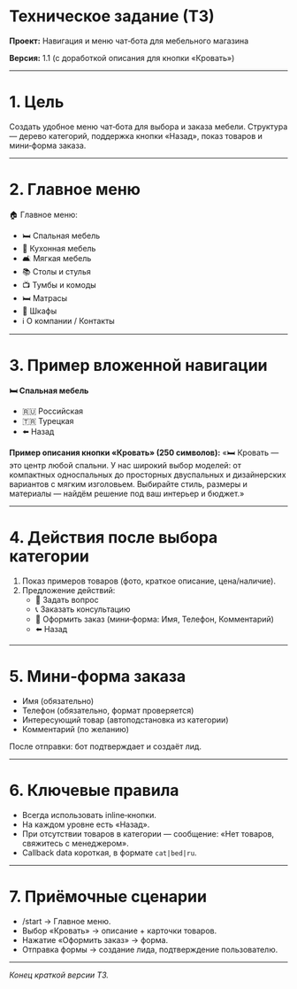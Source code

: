 # Техническое задание (ТЗ)

**Проект:** Навигация и меню чат‑бота для мебельного магазина

**Версия:** 1.1 (с доработкой описания для кнопки «Кровать»)

---

# 1. Цель
Создать удобное меню чат‑бота для выбора и заказа мебели. Структура — дерево категорий, поддержка кнопки «Назад», показ товаров и мини‑форма заказа.

---

# 2. Главное меню

🏠 Главное меню:
- 🛏️ Спальная мебель
- 🍳 Кухонная мебель
- 🛋️ Мягкая мебель
- 📚 Столы и стулья
- 📺 Тумбы и комоды
- 🛏️ Матрасы
- 🚪 Шкафы
- ℹ️ О компании / Контакты

---

# 3. Пример вложенной навигации

**🛏️ Спальная мебель**
- 🇷🇺 Российская
- 🇹🇷 Турецкая
- ⬅️ Назад

**Пример описания кнопки «Кровать» (250 символов):**
«🛏️ Кровать — это центр любой спальни. У нас широкий выбор моделей: от компактных односпальных до просторных двуспальных и дизайнерских вариантов с мягким изголовьем. Выбирайте стиль, размеры и материалы — найдём решение под ваш интерьер и бюджет.»

---

# 4. Действия после выбора категории

1. Показ примеров товаров (фото, краткое описание, цена/наличие).
2. Предложение действий:
   - 💬 Задать вопрос
   - 📞 Заказать консультацию
   - 🛒 Оформить заказ (мини‑форма: Имя, Телефон, Комментарий)
   - ⬅️ Назад

---

# 5. Мини‑форма заказа
- Имя (обязательно)
- Телефон (обязательно, формат проверяется)
- Интересующий товар (автоподстановка из категории)
- Комментарий (по желанию)

После отправки: бот подтверждает и создаёт лид.

---

# 6. Ключевые правила
- Всегда использовать inline‑кнопки.
- На каждом уровне есть «Назад».
- При отсутствии товаров в категории — сообщение: «Нет товаров, свяжитесь с менеджером».
- Callback data короткая, в формате `cat|bed|ru`.

---

# 7. Приёмочные сценарии
- /start → Главное меню.
- Выбор «Кровать» → описание + карточки товаров.
- Нажатие «Оформить заказ» → форма.
- Отправка формы → создание лида, подтверждение пользователю.

---

*Конец краткой версии ТЗ.*

